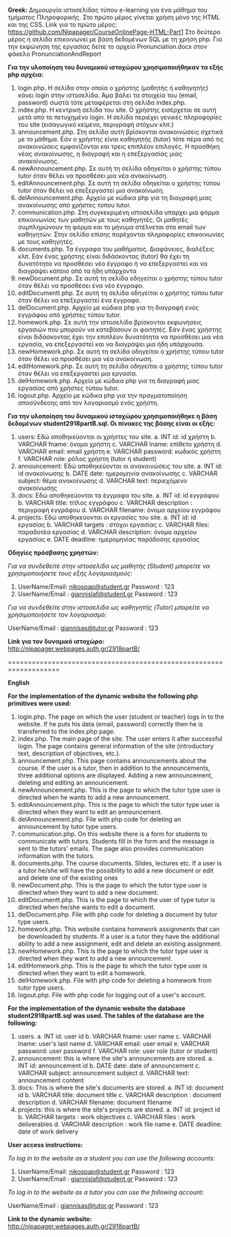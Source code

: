 **Greek:**
Δημιουργία ιστοσελίδας τύπου e-learning για ένα μάθημα του τμήματος Πληροφορικής. Στο πρώτο μέρος γίνεται χρήση μόνο της HTML και της CSS. 
Link για το πρώτο μέρος: https://github.com/Nipapager/CourseOnlinePage-HTML-Part1
Στο δεύτερο μέρος η σελίδα επικοινωνεί με βάση δεδομένων SQL με τη χρήση php. Για την εκφώνηση της εργασίας δείτε το αρχείο Pronunciation.docx στον φάκελο PronunciationAndReport

**Για την υλοποίηση του δυναμικού ιστοχώρου χρησιμοποιήθηκαν τα εξής php αρχέια:**
1.	login.php. Η σελίδα στην οποία ο χρήστης (μαθητής ή καθηγητής) κάνει login στην ιστοσελίδα. Άμα βάλει τα στοιχεία του (email, password) σωστά τότε μεταφέρεται στη σελίδα index.php.
2.	index.php. Η κεντρική σελίδα του site. Ο χρήστης εισέρχεται σε αυτή μετά από το πετυχημένο login. Η σελίδα περιέχει γενικές πληροφορίες του site (εισαγωγικό κείμενο, περιγραφή στόχων κλπ.)
3.	announcement.php. Στη σελίδα αυτή βρίσκονται ανακοινώσεις σχετικά με το μάθημα. Εάν ο χρήστης είναι καθηγητής (tutor) τότε πέρα από τις ανακοινώσεις εμφανίζονται και τρεις επιπλέον επιλογές. Η προσθήκη νέας ανακοίνωσης, η διαγραφή και η επεξεργασίας μιας ανακοίνωσης.
4.	newAnnouncement.php. Σε αυτή τη σελίδα οδηγείται ο χρήστης τύπου tutor όταν θέλει να προσθέσει μια νέα ανακοίνωση.
5.	editAnnouncement.php. Σε αυτή τη σελίδα οδηγείται ο χρήστης τύπου tutor όταν θέλει να επεξεργαστεί μια ανακοίνωση.
6.	delAnnouncement.php. Αρχείο με κώδικα php για τη διαγραφή μιας ανακοίνωσης από χρήστες τύπου tutor.
7.	communication.php. Στη συγκεκριμένη ιστοσελίδα υπάρχει μια φόρμα επικοινωνίας των μαθητών με τους καθηγητές. Οι μαθητές συμπληρώνουν τη φόρμα και το μήνυμα στέλνεται στα email των καθηγητών. Στην σελίδα επίσης παρέχονται πληροφορίες επικοινωνίες με τους καθηγητές.
8.	documents.php. Τα έγγραφα του μαθήματος. Διαφάνειες, διαλέξεις κλπ. Εάν ένας χρήστης είναι διδάσκοντας (tutor) θα έχει τη δυνατότητα να προσθέσει νέο έγγραφο ή να επεξεργαστεί και να διαγράψει κάποιο από τα ήδη υπάρχοντα
9.	newDocument.php. Σε αυτή τη σελίδα οδηγείται ο χρήστης τύπου tutor όταν θέλει να προσθέσει ένα νέο έγγραφο.
10.	editDocumentt.php. Σε αυτή τη σελίδα οδηγείται ο χρήστης τύπου tutor όταν θέλει να επεξεργαστεί ένα έγγραφο.
11.	delDocument.php. Αρχείο με κώδικα php για τη διαγραφή ενός εγγράφου από χρήστες τύπου tutor.
12.	homework.php. Σε αυτή την ιστοσελίδα βρίσκονται εκφωνήσεις εργασιών που μπορούν να κατεβάσουν οι φοιτητές. Εάν ένας χρήστης είναι διδάσκοντας έχει την επιπλέον δυνατότητα να προσθέσει μια νέα εργασία, να επεξεργαστεί και να διαγράψει μια ήδη υπάρχουσα.
13.	newHomework.php. Σε αυτή τη σελίδα οδηγείται ο χρήστης τύπου tutor όταν θέλει να προσθέσει μια νέα ανακοίνωση.
14.	editHomework.php. Σε αυτή τη σελίδα οδηγείται ο χρήστης τύπου tutor όταν θέλει να επεξεργαστεί μια εργασία.
15.	delHomework.php. Αρχείο με κώδικα php για τη διαγραφή μιας εργασίας από χρήστες τύπου tutor.
16.	logout.php. Αρχείο με κώδικα php για την πραγματοποίηση αποσύνδεσης από τον λογαριασμό ενός χρήστη.

**Για την υλοποίηση του δυναμικού ιστοχώρου χρησιμοποιήθηκε η βάση δεδομένων student2918partB.sql. Οι πίνακες της βάσης είναι οι εξής:**
1.	users: Εδώ αποθηκεύονται οι χρήστες του site.
a.	INT id: id χρήστη
b.	VARCHAR fname: όνομα χρήστη
c.	VARCHAR lname: επίθετο χρήστη
d.	VARCHAR email: email χρήστη
e.	VARCHAR password: κωδικός χρήστη
f.	VARCHAR role: ρόλος χρήστη (tutor ή student)
2.	announcement: Εδώ αποθηκεύονται οι ανακοινώσεις του site.
a.	INT id: id ανακοίνωσης
b.	DATE date: ημερομηνία ανακοίνωσης
c.	VARCHAR subject: θέμα ανακοίνωσης
d.	VARCHAR text: περιεχόμενο ανακοίνωσης
3.	docs: Εδώ αποθηκεύονται τα έγγραφα του site.
a.	INT id: id εγγράφου
b.	VARCHAR title: τίτλος εγγράφου
c.	VARCHAR description : περιγραφή εγγράφου
d.	VARCHAR filename: όνομα αρχείου εγγράφου
4.	projects: Εδώ αποθηκεύονται οι εργασίες του site.
a.	INT id: id εργασίας
b.	VARCHAR targets : στόχοι εργασίας
c.	VARCHAR files: παραδοτέα εργασίας
d.	VARCHAR description: όνομα αρχείου εργασίας
e.	DATE deadline: ημερομηνίας παράδοσης εργασίας

**Οδηγίες πρόσβασης χρηστών:**

_Για να συνδεθείτε στην ιστοσελίδα ως μαθητής (Student) μπορείτε να χρησιμοποιήσετε τους εξής λογαριασμούς:_

1. UserName/Email: nikospap@student.gr
   Password : 123
2. UserName/Email : giannislaf@student.gr
   Password : 123
     
_Για να συνδεθείτε στην ιστοσελίδα ως καθηγητής (Tutor) μπορείτε να χρησιμοποιήσετε τον λογαριασμό:_

UserName/Email : giannisas@tutor.gr
Password : 123


**Link για τον δυναμικό ιστοχώρο:**
http://nipapager.webpages.auth.gr/2918partB/

===================================================================

**English**

**For the implementation of the dynamic website the following php primitives were used:**
1. login.php. The page on which the user (student or teacher) logs in to the website. If he puts his data (email, password) correctly then he is transferred to the index.php page.
2. index.php. The main page of the site. The user enters it after successful login. The page contains general information of the site (introductory text, description of objectives, etc.).
3. announcement.php. This page contains announcements about the course. If the user is a tutor, then in addition to the announcements, three additional options are displayed. Adding a new announcement, deleting and editing an announcement.
4. newAnnouncement.php. This is the page to which the tutor type user is directed when he wants to add a new announcement.
5. editAnnouncement.php. This is the page to which the tutor type user is directed when they want to edit an announcement.
6. delAnnouncement.php. File with php code for deleting an announcement by tutor type users.
7. communication.php. On this website there is a form for students to communicate with tutors. Students fill in the form and the message is sent to the tutors' emails. The page also provides communication information with the tutors.
8. documents.php. The course documents. Slides, lectures etc. If a user is a tutor he/she will have the possibility to add a new document or edit and delete one of the existing ones
9. newDocument.php. This is the page to which the tutor type user is directed when they want to add a new document.
10. editDocumentt.php. This is the page to which the user of type tutor is directed when he/she wants to edit a document.
11. delDocument.php. File with php code for deleting a document by tutor type users.
12. homework.php. This website contains homework assignments that can be downloaded by students. If a user is a tutor they have the additional ability to add a new assignment, edit and delete an existing assignment.
13. newHomework.php. This is the page to which the tutor type user is directed when they want to add a new announcement.
14. editHomework.php. This is the page to which the tutor type user is directed when they want to edit a homework.
15. delHomework.php. File with php code for deleting a homework from tutor type users.
16. logout.php. File with php code for logging out of a user's account.

**For the implementation of the dynamic website the database student2918partB.sql was used. The tables of the database are the following:**
1. users.
a. INT id: user id
b. VARCHAR fname: user name
c. VARCHAR lname: user's last name
d. VARCHAR email: user email
e. VARCHAR password: user password
f. VARCHAR role: user role (tutor or student)
2. announcement: this is where the site's announcements are stored.
a. INT id: announcement id
b. DATE date: date of announcement
c. VARCHAR subject: announcement subject
d. VARCHAR text: announcement content
3. docs: This is where the site's documents are stored.
a. INT id: document id
b. VARCHAR title: document title
c. VARCHAR description : document description
d. VARCHAR filename: document filename
4. projects: this is where the site's projects are stored.
a. INT id: project id
b. VARCHAR targets : work objectives
c. VARCHAR files : work deliverables
d. VARCHAR description : work file name
e. DATE deadline: date of work delivery

**User access instructions:**

_To log in to the website as a student you can use the following accounts:_

1. UserName/Email: nikospap@student.gr
   Password : 123
2. UserName/Email : giannislaf@student.gr
   Password : 123
     
_To log in to the website as a tutor you can use the following account:_

UserName/Email : giannisas@tutor.gr
Password : 123


**Link to the dynamic website:**
http://nipapager.webpages.auth.gr/2918partB/
